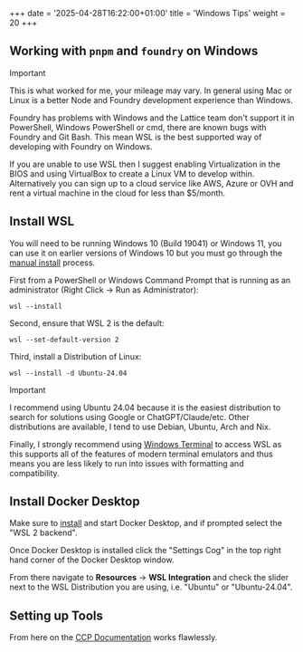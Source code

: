 +++
date = '2025-04-28T16:22:00+01:00'
title = 'Windows Tips'
weight = 20
+++

## Working with `pnpm` and `foundry` on Windows

> [!IMPORTANT]
> This is what worked for me, your mileage may vary. In general using Mac or Linux is a better Node and Foundry development experience than Windows.

Foundry has problems with Windows and the Lattice team don't support it in PowerShell, Windows PowerShell or cmd, there are known bugs with Foundry and Git Bash. This mean WSL is the best supported way of developing with Foundry on Windows.

If you are unable to use WSL then I suggest enabling Virtualization in the BIOS and using VirtualBox to create a Linux VM to develop within. Alternatively you can sign up to a cloud service like AWS, Azure or OVH and rent a virtual machine in the cloud for less than $5/month.

## Install WSL

You will need to be running Windows 10 (Build 19041) or Windows 11, you can use it on earlier versions of Windows 10 but you must go through the [manual install](https://learn.microsoft.com/en-us/windows/wsl/install-manual) process.

First from a PowerShell or Windows Command Prompt that is running as an administrator (Right Click -> Run as Administrator):

```shell
wsl --install
```

Second, ensure that WSL 2 is the default:
```shell
wsl --set-default-version 2
```
Third, install a Distribution of Linux:
```shell
wsl --install -d Ubuntu-24.04
```

> [!IMPORTANT]
> I recommend using Ubuntu 24.04 because it is the easiest distribution to search for solutions using Google or ChatGPT/Claude/etc. Other distributions are available, I tend to use Debian, Ubuntu, Arch and Nix.

Finally, I strongly recommend using [Windows Terminal](https://learn.microsoft.com/en-us/windows/terminal/get-started) to access WSL as this supports all of the features of modern terminal emulators and thus means you are less likely to run into issues with formatting and compatibility.

## Install Docker Desktop

Make sure to [install](https://docs.docker.com/desktop/install/windows-install/) and start Docker Desktop, and if prompted select the "WSL 2 backend".

Once Docker Desktop is installed click the "Settings Cog" in the top right hand corner of the Docker Desktop window.

From there navigate to **Resources** → **WSL Integration** and check the slider next to the WSL Distribution you are using, i.e. "Ubuntu" or "Ubuntu-24.04".

## Setting up Tools

From here on the [CCP Documentation](https://docs.evefrontier.com/QuickstartGuide) works flawlessly.